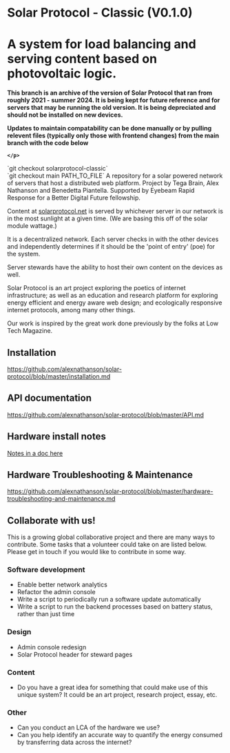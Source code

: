 # Solar Protocol - Classic (V0.1.0)

A system for load balancing and serving content based on photovoltaic logic.
=======

<strong>
	<p>
		This branch is an archive of the version of Solar Protocol that ran from roughly 2021 - summer 2024. It is being kept for future reference and for servers that may be running the old version. It is being depreciated and should not be installed on new devices.
	</p>
	<p>
		Updates to maintain compatability can be done manually or by pulling relevent files (typically only those with frontend changes) from the main branch with the code below<br>

	</p>
</strong>
		`git checkout solarprotocol-classic`<br>
		`git checkout main PATH_TO_FILE`
A repository for a solar powered network of servers that host a distributed web platform. Project by Tega Brain, Alex Nathanson and Benedetta Piantella. Supported by Eyebeam Rapid Response for a Better Digital Future fellowship.

Content at <a href="http://www.solarprotocol.net">solarprotocol.net</a> is served by whichever server in our network is in the most sunlight at a given time. (We are basing this off of the solar module wattage.)

It is a decentralized network. Each server checks in with the other devices and independently determines if it should be the 'point of entry' (poe) for the system.

Server stewards have the ability to host their own content on the devices as well.

Solar Protocol is an art project exploring the poetics of internet infrastructure; as well as an education and research platform for exploring energy efficient and energy aware web design; and ecologically responsive internet protocols, among many other things.

Our work is inspired by the great work done previously by the folks at Low Tech Magazine.

## Installation

https://github.com/alexnathanson/solar-protocol/blob/master/installation.md

## API documentation

https://github.com/alexnathanson/solar-protocol/blob/master/API.md

## Hardware install notes  

[Notes in a doc here](https://docs.google.com/document/d/1hdcTf9xUmsjRPd3waJEkQf1Bjive8Z6RmyWv_p5n8Is/edit)

## Hardware Troubleshooting & Maintenance

https://github.com/alexnathanson/solar-protocol/blob/master/hardware-troubleshooting-and-maintenance.md

<!-- ### FRONT END
* Code for an energy responsive front end is in test-site folder
* To test, set up a virtual environment and install requirements.txt
 -->

## Collaborate with us!

This is a growing global collaborative project and there are many ways to contribute. Some tasks that a volunteer could take on are listed below. Please get in touch if you would like to contribute in some way.

### Software development

* Enable better network analytics
* Refactor the admin console
* Write a script to periodically run a software update automatically
* Write a script to run the backend processes based on battery status, rather than just time

### Design

* Admin console redesign
* Solar Protocol header for steward pages

### Content

* Do you have a great idea for something that could make use of this unique system? It could be an art project, research project, essay, etc.

### Other

* Can you conduct an LCA of the hardware we use?
* Can you help identify an accurate way to quantify the energy consumed by transferring data across the internet?
